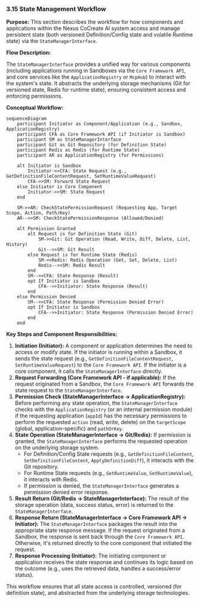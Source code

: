 ### 3.15 State Management Workflow

**Purpose:** This section describes the workflow for how components and applications within the Nexus CoCreate AI system access and manage persistent state (both versioned Definition/Config state and volatile Runtime state) via the `StateManagerInterface`.

**Flow Description:**

The `StateManagerInterface` provides a unified way for various components (including applications running in Sandboxes via the `Core Framework API`, and core services like the `ApplicationRegistry` or `McpHub`) to interact with the system's state. It abstracts the underlying storage mechanisms (Git for versioned state, Redis for runtime state), ensuring consistent access and enforcing permissions.

**Conceptual Workflow:**

```mermaid
sequenceDiagram
    participant Initiator as Component/Application (e.g., Sandbox, ApplicationRegistry)
    participant CFA as Core Framework API (if Initiator is Sandbox)
    participant SM as StateManagerInterface
    participant Git as Git Repository (for Definition State)
    participant Redis as Redis (for Runtime State)
    participant AR as ApplicationRegistry (for Permissions)

    alt Initiator is Sandbox
        Initiator->>CFA: State Request (e.g., GetDefinitionFileContentRequest, SetRuntimeValueRequest)
        CFA->>SM: Forward State Request
    else Initiator is Core Component
        Initiator->>SM: State Request
    end

    SM->>AR: CheckStatePermissionRequest (Requesting App, Target Scope, Action, Path/Key)
    AR-->>SM: CheckStatePermissionResponse (Allowed/Denied)

    alt Permission Granted
        alt Request is for Definition State (Git)
            SM->>Git: Git Operation (Read, Write, Diff, Delete, List, History)
            Git-->>SM: Git Result
        else Request is for Runtime State (Redis)
            SM->>Redis: Redis Operation (Get, Set, Delete, List)
            Redis-->>SM: Redis Result
        end
        SM-->>CFA: State Response (Result)
        opt If Initiator is Sandbox
            CFA-->>Initiator: State Response (Result)
        end
    else Permission Denied
        SM-->>CFA: State Response (Permission Denied Error)
        opt If Initiator is Sandbox
            CFA-->>Initiator: State Response (Permission Denied Error)
        end
    end
```

**Key Steps and Component Responsibilities:**

1.  **Initiation (Initiator):** A component or application determines the need to access or modify state. If the initiator is running within a Sandbox, it sends the state request (e.g., `GetDefinitionFileContentRequest`, `SetRuntimeValueRequest`) to the `Core Framework API`. If the initiator is a core component, it calls the `StateManagerInterface` directly.
2.  **Request Forwarding (Core Framework API - if applicable):** If the request originated from a Sandbox, the `Core Framework API` forwards the state request to the `StateManagerInterface`.
3.  **Permission Check (StateManagerInterface -> ApplicationRegistry):** Before performing any state operation, the `StateManagerInterface` checks with the `ApplicationRegistry` (or an internal permission module) if the requesting application (`appId`) has the necessary permissions to perform the requested `action` (read, write, delete) on the `targetScope` (global, application-specific) and `pathOrKey`.
4.  **State Operation (StateManagerInterface -> Git/Redis):** If permission is granted, the `StateManagerInterface` performs the requested operation on the underlying storage system.
    *   For Definition/Config State requests (e.g., `GetDefinitionFileContent`, `SetDefinitionFileContent`, `ApplyDefinitionDiff`), it interacts with the Git repository.
    *   For Runtime State requests (e.g., `GetRuntimeValue`, `SetRuntimeValue`), it interacts with Redis.
    *   If permission is denied, the `StateManagerInterface` generates a permission denied error response.
5.  **Result Return (Git/Redis -> StateManagerInterface):** The result of the storage operation (data, success status, error) is returned to the `StateManagerInterface`.
6.  **Response Return (StateManagerInterface -> Core Framework API -> Initiator):** The `StateManagerInterface` packages the result into the appropriate state response message. If the request originated from a Sandbox, the response is sent back through the `Core Framework API`. Otherwise, it's returned directly to the core component that initiated the request.
7.  **Response Processing (Initiator):** The initiating component or application receives the state response and continues its logic based on the outcome (e.g., uses the retrieved data, handles a success/error status).

This workflow ensures that all state access is controlled, versioned (for definition state), and abstracted from the underlying storage technologies.
